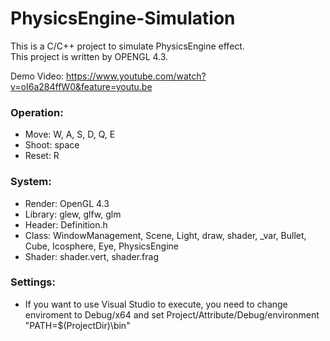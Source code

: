 # PhysicsEngine-Simulation

This is a C/C++ project to simulate PhysicsEngine effect.<br/>
This project is written by OPENGL 4.3.

Demo Video: https://www.youtube.com/watch?v=oI6a284ffW0&feature=youtu.be

### Operation:
* Move: W, A, S, D, Q, E
* Shoot: space
* Reset: R

### System:
* Render: OpenGL 4.3
* Library: glew, glfw, glm
* Header: Definition.h
* Class: WindowManagement, Scene, Light, draw, shader, _var, Bullet,  Cube, Icosphere, Eye, PhysicsEngine
* Shader: shader.vert, shader.frag

### Settings:
* If you want to use Visual Studio to execute, you need to change enviroment to Debug/x64 and set Project/Attribute/Debug/environment "PATH=$(ProjectDir)\bin\"
